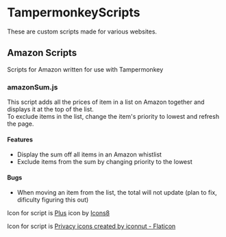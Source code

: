 # TampermonkeyScripts
These are custom scripts made for various websites.

## Amazon Scripts
Scripts for Amazon written for use with Tampermonkey

### amazonSum.js
This script adds all the prices of item in a list on Amazon together and displays it at the top of the list.<br>To exclude items in the list, change the item's priority to lowest and refresh the page.<br>
#### Features
- Display the sum off all items in an Amazon whistlist
- Exclude items from the sum by changing priority to the lowest
#### Bugs
- When moving an item from the list, the total will not update (plan to fix, dificulty figuring this out)<br>

Icon for script is <a target="_blank" href="https://icons8.com/icon/K0l4dwcsMaJa/plus">Plus</a> icon by <a target="_blank" href="https://icons8.com">Icons8</a>

Icon for script is <a href="https://www.flaticon.com/free-icons/privacy" title="privacy icons">Privacy icons created by iconnut - Flaticon</a>